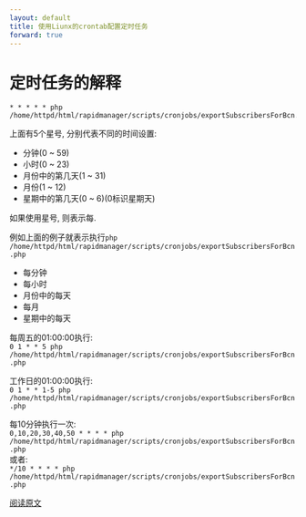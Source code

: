 ```yaml
---
layout: default
title: 使用Liunx的crontab配置定时任务
forward: true
---
```


定时任务的解释
============
  
<pre><code>* * * * * php /home/httpd/html/rapidmanager/scripts/cronjobs/exportSubscribersForBcn.php</code></pre>
  
上面有5个星号, 分别代表不同的时间设置:  
- 分钟(0 ~ 59)  
- 小时(0 ~ 23)  
- 月份中的第几天(1 ~ 31)  
- 月份(1 ~ 12)  
- 星期中的第几天(0 ~ 6)(0标识星期天)  
  
如果使用星号, 则表示每.  
  
例如上面的例子就表示执行<code>php /home/httpd/html/rapidmanager/scripts/cronjobs/exportSubscribersForBcn.php</code>  
- 每分钟  
- 每小时  
- 月份中的每天  
- 每月  
- 星期中的每天  
  
每周五的01:00:00执行:  
<code>0 1 * * 5 php /home/httpd/html/rapidmanager/scripts/cronjobs/exportSubscribersForBcn.php</code>  

工作日的01:00:00执行:  
<code>0 1 * * 1-5 php /home/httpd/html/rapidmanager/scripts/cronjobs/exportSubscribersForBcn.php</code>  
  
每10分钟执行一次:  
<code>0,10,20,30,40,50 * * * * php /home/httpd/html/rapidmanager/scripts/cronjobs/exportSubscribersForBcn.php</code>  
或者:  
<code>*/10 * * * * php /home/httpd/html/rapidmanager/scripts/cronjobs/exportSubscribersForBcn.php</code>  
  
[阅读原文](http://kvz.io/blog/2007/07/29/schedule-tasks-on-linux-using-crontab/)  